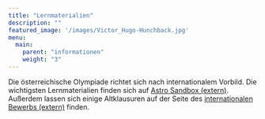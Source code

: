 ```yaml
---
title: "Lernmaterialien"
description: ""
featured_image: '/images/Victor_Hugo-Hunchback.jpg'
menu:
  main:
    parent: "informationen"
    weight: "3"
---
```


Die österreichische Olympiade richtet sich nach internationalem Vorbild. Die wichtigsten Lernmaterialien finden sich auf [Astro Sandbox (extern)](https://www.astrosandbox.com/archive). Außerdem lassen sich einige Altklausuren auf der Seite des [internationalen Bewerbs (extern)](https://www.ioaastrophysics.org/past-questions/) finden.

